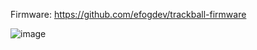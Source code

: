 Firmware: https://github.com/efogdev/trackball-firmware

![image](https://github.com/user-attachments/assets/5b952165-5b7f-4471-807f-55d2fa4e15a3)
